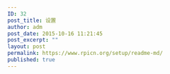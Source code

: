 ```yaml
---
ID: 32
post_title: 设置
author: adm
post_date: 2015-10-16 11:21:45
post_excerpt: ""
layout: post
permalink: https://www.rpicn.org/setup/readme-md/
published: true
---
```

